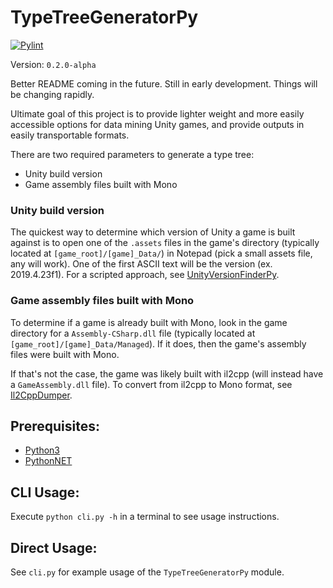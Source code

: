 # TypeTreeGeneratorPy
[![Pylint](https://github.com/jrobinson3k1/TypeTreeGeneratorPy/actions/workflows/pylint.yml/badge.svg)](https://github.com/jrobinson3k1/TypeTreeGeneratorPy/actions/workflows/pylint.yml)

Version: `0.2.0-alpha`

Better README coming in the future. Still in early development. Things will be changing rapidly.

Ultimate goal of this project is to provide lighter weight and more easily accessible options for data mining Unity games, and provide outputs in easily transportable formats.

There are two required parameters to generate a type tree:
- Unity build version
- Game assembly files built with Mono

### Unity build version
The quickest way to determine which version of Unity a game is built against is to open one of the `.assets` files in the game's directory (typically located at `[game_root]/[game]_Data/`) in Notepad (pick a small assets file, any will work). One of the first ASCII text will be the version (ex. 2019.4.23f1). For a scripted approach, see [UnityVersionFinderPy](https://github.com/jrobinson3k1/UnityVersionFinderPy).

### Game assembly files built with Mono
To determine if a game is already built with Mono, look in the game directory for a `Assembly-CSharp.dll` file (typically located at `[game_root]/[game]_Data/Managed`). If it does, then the game's assembly files were built with Mono.

If that's not the case, the game was likely built with il2cpp (will instead have a `GameAssembly.dll` file). To convert from il2cpp to Mono format, see [Il2CppDumper](https://github.com/Perfare/Il2CppDumper).

## Prerequisites:
- [Python3](https://www.python.org/downloads/)
- [PythonNET](https://github.com/pythonnet/pythonnet)

## CLI Usage:
Execute `python cli.py -h` in a terminal to see usage instructions.

## Direct Usage:
See `cli.py` for example usage of the `TypeTreeGeneratorPy` module.
